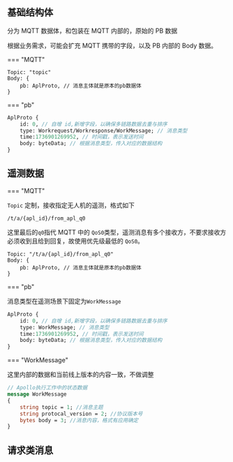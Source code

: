 ## 基础结构体

分为 MQTT 数据体，和包装在 MQTT 内部的，原始的 PB 数据

根据业务需求，可能会扩充 MQTT 携带的字段，以及 PB 内部的 Body 数据。

=== "MQTT"

```mqtt
Topic: "topic"
Body: {
	pb: AplProto, // 消息主体就是原本的pb数据体
}
```

=== "pb"

```protobuf
AplProto {
	id: 0, // 自增 id,新增字段，以确保多链路数据去重与排序
	type: Workrequest/Workresponse/WorkMessage; // 消息类型
	time:1736901269952, // 时间戳，表示发送时间
	body: byteData; // 根据消息类型，传入对应的数据结构 
}
```

## 遥测数据

=== "MQTT"

`Topic` 定制，接收指定无人机的遥测，格式如下

`/t/a/{apl_id}/from_apl_q0` 

这里最后的`q0`指代 MQTT 中的 `QoS0`类型，遥测消息有多个接收方，不要求接收方必须收到且给到回复，故使用优先级最低的 `QoS0`。

```mqtt
Topic: "/t/a/{apl_id}/from_apl_q0"
Body: {
	pb: AplProto, // 消息主体就是原本的pb数据体
}
```

=== "pb"

消息类型在遥测场景下固定为`WorkMessage`

```ProtoBuf
AplProto {
	id: 0, // 自增 id,新增字段，以确保多链路数据去重与排序
	type: WorkMessage; // 消息类型
	time:1736901269952, // 时间戳，表示发送时间
	body: byteData; // 根据消息类型，传入对应的数据结构 
}
```

=== "WorkMessage"

这里内部的数据和当前线上版本的内容一致，不做调整

```ProtoBuf
// Apollo执行工作中的状态数据
message WorkMessage
{
    string topic = 1; //消息主题
    string protocal_version = 2; //协议版本号
    bytes body = 3; //消息内容，格式有应用确定
}
```

## 请求类消息